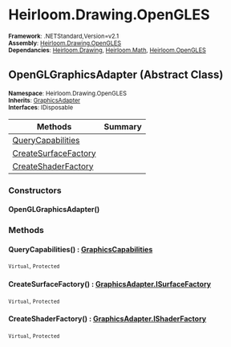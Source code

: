 # Heirloom.Drawing.OpenGLES

<small>**Framework**: .NETStandard,Version=v2.1</small>  
<small>**Assembly**: [Heirloom.Drawing.OpenGLES](../Heirloom.Drawing.OpenGLES/Heirloom.Drawing.OpenGLES.md)</small>  
<small>**Dependancies**: [Heirloom.Drawing](../Heirloom.Drawing/Heirloom.Drawing.md), [Heirloom.Math](../Heirloom.Math/Heirloom.Math.md), [Heirloom.OpenGLES](../Heirloom.OpenGLES/Heirloom.OpenGLES.md)</small>  

## OpenGLGraphicsAdapter (Abstract Class)
<small>**Namespace**: Heirloom.Drawing.OpenGLES</sub></small>  
<small>**Inherits**: [GraphicsAdapter](../Heirloom.Drawing/Heirloom.Drawing.GraphicsAdapter.md)</small>  
<small>**Interfaces**: IDisposable</small>  

| Methods                              | Summary |
|--------------------------------------|---------|
| [QueryCapabilities](#QUE5759C575)    |         |
| [CreateSurfaceFactory](#CRE8B7043E6) |         |
| [CreateShaderFactory](#CRE4D2ACE82)  |         |

### Constructors

#### OpenGLGraphicsAdapter()

### Methods

#### <a name="QUE5759C575"></a>QueryCapabilities() : [GraphicsCapabilities](../Heirloom.Drawing/Heirloom.Drawing.GraphicsCapabilities.md)
<small>`Virtual`, `Protected`</small>

#### <a name="CRE8B7043E6"></a>CreateSurfaceFactory() : [GraphicsAdapter.ISurfaceFactory](../Heirloom.Drawing/Heirloom.Drawing.GraphicsAdapter.ISurfaceFactory.md)
<small>`Virtual`, `Protected`</small>

#### <a name="CRE4D2ACE82"></a>CreateShaderFactory() : [GraphicsAdapter.IShaderFactory](../Heirloom.Drawing/Heirloom.Drawing.GraphicsAdapter.IShaderFactory.md)
<small>`Virtual`, `Protected`</small>

